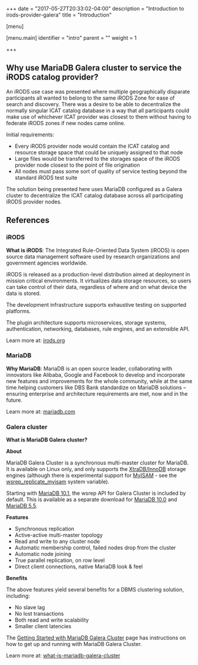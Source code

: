 +++
date = "2017-05-27T20:33:02-04:00"
description = "Introduction to irods-provider-galera"
title = "Introduction"

[menu]

  [menu.main]
    identifier = "intro"
    parent = ""
    weight = 1

+++

## Why use MariaDB Galera cluster to service the iRODS catalog provider?

An iRODS use case was presented where multiple geographically disparate participants all wanted to belong to the same iRODS Zone for ease of search and discovery. There was a desire to be able to decentralize the normally singular ICAT catalog database in a way that all participants could make use of whichever ICAT provider was closest to them without having to federate iRODS zones if new nodes came online.

Initial requirements:

- Every iRODS provider node would contain the ICAT catalog and resource storage space that could be uniquely assigned to that node
- Large files would be transferred to the storages space of the iRODS provider node closest to the point of file origination
- All nodes must pass some sort of quality of service testing beyond the standard iRODS test suite

The solution being presented here uses MariaDB configured as a Galera cluster to decentralize the ICAT catalog database across all participating iRODS provider nodes.


## References

### iRODS

**What is iRODS**: The Integrated Rule-Oriented Data System (iRODS) is open source data management software used by research organizations and government agencies worldwide.

iRODS is released as a production-level distribution aimed at deployment in mission critical environments. It virtualizes data storage resources, so users can take control of their data, regardless of where and on what device the data is stored.

The development infrastructure supports exhaustive testing on supported platforms.

The plugin architecture supports microservices, storage systems, authentication, networking, databases, rule engines, and an extensible API.

Learn more at: [irods.org](https://irods.org)

### MariaDB

**Why MariaDB**: MariaDB is an open source leader, collaborating with innovators like Alibaba, Google and Facebook to develop and incorporate new features and improvements for the whole community, while at the same time helping customers like DBS Bank standardize on MariaDB solutions – ensuring enterprise and architecture requirements are met, now and in the future.

Learn more at: [mariadb.com](https://mariadb.com)

### Galera cluster

**What is MariaDB Galera cluster?**

**About**

MariaDB Galera Cluster is a synchronous multi-master cluster for MariaDB. It is available on Linux only, and only supports the [XtraDB/InnoDB](https://mariadb.com/kb/en/xtradb-and-innodb/) storage engines (although there is experimental support for [MyISAM](https://mariadb.com/kb/en/myisam/) - see the [wsrep_replicate_myisam](https://mariadb.com/kb/en/galera-cluster-system-variables/#wsrep_replicate_myisam) system variable).

Starting with [MariaDB 10.1](https://mariadb.com/kb/en/what-is-mariadb-101/), the wsrep API for Galera Cluster is included by default. This is available as a separate download for [MariaDB 10.0](https://mariadb.com/kb/en/what-is-mariadb-100/) and [MariaDB 5.5](https://mariadb.com/kb/en/what-is-mariadb-55/).

**Features**

- Synchronous replication
- Active-active multi-master topology
- Read and write to any cluster node
- Automatic membership control, failed nodes drop from the cluster
- Automatic node joining
- True parallel replication, on row level
- Direct client connections, native MariaDB look & feel

**Benefits**

The above features yield several benefits for a DBMS clustering solution, including:

- No slave lag
- No lost transactions
- Both read and write scalability
- Smaller client latencies

The [Getting Started with MariaDB Galera Cluster](https://mariadb.com/kb/en/getting-started-with-mariadb-galera-cluster/) page has instructions on how to get up and running with MariaDB Galera Cluster.

Learn more at: [what-is-mariadb-galera-cluster](https://mariadb.com/kb/en/mariadb/what-is-mariadb-galera-cluster/)